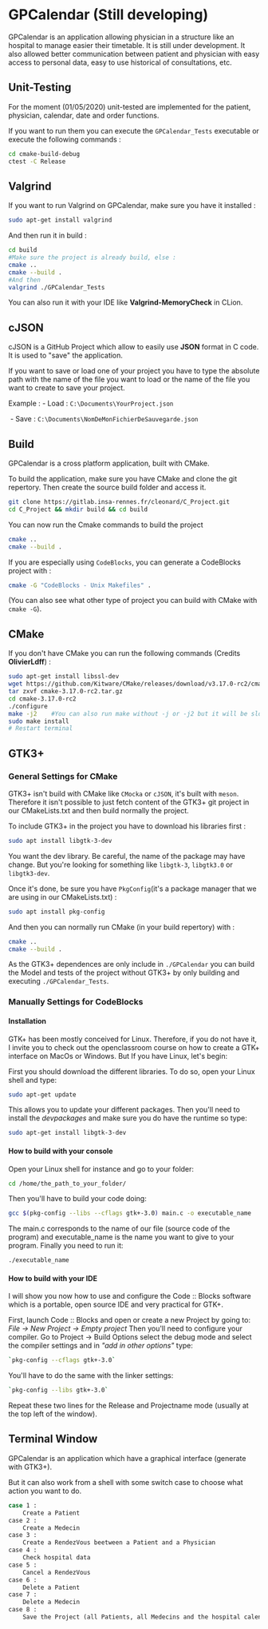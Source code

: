 # GPCalendar (Still developing)

GPCalendar is an application allowing physician in a structure like an hospital to manage easier their timetable. It is still under development. It also allowed better communication between patient and physician with easy access to personal data, easy to use historical of consultations, etc.

## Unit-Testing

For the moment (01/05/2020) unit-tested are implemented for the patient, physician, calendar, date and order functions.

If you want to run them you can execute the ````GPCalendar_Tests```` executable or execute the following commands :

````bash
cd cmake-build-debug
ctest -C Release
````

## Valgrind

If you want to run Valgrind on GPCalendar, make sure you have it installed :

````bash
sudo apt-get install valgrind
````

And then run it in build :

````bash
cd build
#Make sure the project is already build, else :
cmake ..
cmake --build .
#And then
valgrind ./GPCalendar_Tests
````

You can also run it with your IDE like **Valgrind-MemoryCheck** in CLion.

## cJSON

cJSON is a GitHub Project which allow to easily use **JSON** format in C code. It is used to "save" the application. 

If you want to save or load one of your project you have to type the absolute path with the name of the file you want to load or the name of the file you want to create to save your project.

Example : - Load : ```C:\Documents\YourProject.json```

​				  - Save : ```C:\Documents\NomDeMonFichierDeSauvegarde.json```

## Build

GPCalendar is a cross platform application, built with CMake.

To build the application, make sure you have CMake and clone the git repertory. Then create the source build folder and access it.

````bash
git clone https://gitlab.insa-rennes.fr/cleonard/C_Project.git
cd C_Project && mkdir build && cd build
````

You can now run the Cmake commands to build the project

````bash
cmake ..
cmake --build .
````

If you are especially using `CodeBlocks`, you can generate a CodeBlocks project with :

````bash
cmake -G "CodeBlocks - Unix Makefiles" .
````

(You can also see what other type of project you can build with CMake with `cmake -G`).

## CMake

If you don't have CMake you can run the following commands (Credits **OlivierLdff**) :

````bash
sudo apt-get install libssl-dev
wget https://github.com/Kitware/CMake/releases/download/v3.17.0-rc2/cmake-3.17.0-rc2.tar.gz
tar zxvf cmake-3.17.0-rc2.tar.gz
cd cmake-3.17.0-rc2
./configure
make -j2	#You can also run make without -j or -j2 but it will be slower
sudo make install
# Restart terminal
````

## GTK3+

### General Settings for CMake

GTK3+ isn't build with CMake like `CMocka` or `cJSON`, it's built with `meson`. Therefore it isn't possible to just fetch content of the GTK3+ git project in our CMakeLists.txt and then build normally the project.

To include GTK3+ in the project you have to download his libraries first :

````bash
sudo apt install libgtk-3-dev
````

You want the dev library. Be careful, the name of the package may have change. But you're looking for something like `libgtk-3`, `libgtk3.0` or `libgtk3-dev`.

Once it's done, be sure you have `PkgConfig`(it's a package manager that we are using in our CMakeLists.txt) :

````bash
sudo apt install pkg-config
````

And then you can normally run CMake (in your build repertory) with :

````bash
cmake ..
cmake --build .
````

As the GTK3+ dependences are only include in `./GPCalendar` you can build the Model and tests of the project without GTK3+ by only building and executing `./GPCalendar_Tests`.


### Manually Settings for CodeBlocks

#### Installation

GTK+ has been mostly conceived for Linux. Therefore, if you do not have it, I invite you to check out the openclassroom course on how to create a GTK+ interface on MacOs or Windows.
But If you have Linux, let's begin:

First you should download the different libraries. To do so, open your Linux shell and type:
````bash
sudo apt-get update
````
This allows you to update your different packages. Then you'll need to install the *devpackages* and make sure you do have the runtime so type:
````bash
sudo apt-get install libgtk-3-dev
````

#### How to build with your console
Open your Linux shell for instance and go to your folder:
````bash
cd /home/the_path_to_your_folder/
````
Then you'll have to build your code doing:
````bash
gcc $(pkg-config --libs --cflags gtk+-3.0) main.c -o executable_name
````
The main.c corresponds to the name of our file (source code of the program) and executable_name is the name you want to give to your program.
Finally you need to run it:

````bash
./executable_name
````

#### How to build with your IDE
I will show you now how to use and configure the Code :: Blocks software which is a portable, open source IDE and very practical for GTK+.

First, launch Code :: Blocks and open or create a new Project by going to: *File -> New Project -> Empty project*
Then you'll need to configure your compiler. Go to Project -> Build Options select the debug mode and select the compiler settings and in  *"add in other options"* type:

````bash
`pkg-config --cflags gtk+-3.0`
````
You'll have to do the same with the linker settings:
````bash
`pkg-config --libs gtk+-3.0`
````
Repeat these two lines for the Release and Projectname mode (usually at the top left of the window).



## Terminal Window

GPCalendar is an application which have a graphical interface (generate with GTK3+).

But it can also work from a shell with some switch case to choose what action you want to do.

```bash
case 1 :
	Create a Patient
case 2 :
	Create a Medecin
case 3 :
	Create a RendezVous beetween a Patient and a Physician
case 4 : 
	Check hospital data
case 5 :
	Cancel a RendezVous
case 6 : 
	Delete a Patient
case 7 :
	Delete a Medecin
case 8 :
	Save the Project (all Patients, all Medecins and the hospital calendar)

```


